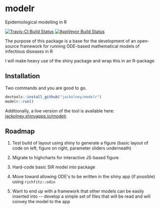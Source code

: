 # modelr
Epidemiological modelling in R

[![Travis-CI Build Status](https://travis-ci.org/jackolney/modelr.svg?branch=master)](https://travis-ci.org/jackolney/modelr) [![AppVeyor Build Status](https://ci.appveyor.com/api/projects/status/github/jackolney/modelr?branch=master&svg=true)](https://ci.appveyor.com/project/jackolney/modelr)

The purpose of this package is a base for the development of an open-source framework for running ODE-based mathematical models of infectious diseases in R

I will make heavy use of the shiny package and wrap this in an R-package

## Installation

Two commands and you are good to go.

```R
devtools::install_github("jackolney/modelr")
modelr::run()
```

Additionally, a live version of the tool is available here: [jackolney.shinyapps.io/modelr](https://jackolney.shinyapps.io/modelr/).

## Roadmap

1. Test build of layout using shiny to generate a figure (basic layout of code on left, figure on right, parameter sliders underneath)

2.  Migrate to highcharts for interactive JS-based figure

3. Hard-code basic SIR model into package

4. Move toward allowing ODE's to be written in the shiny app (if possible) using `richfitz::odin`

5. Want to end up with a framework that other models can be easily inserted into -- develop a simple set of files that will be read and will convey the model to the app
